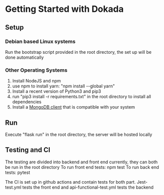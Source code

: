 # Getting Started with Dokada

## Setup
### Debian based Linux systems
Run the bootstrap script provided in the root directory, the set up will be done automatically

### Other Operating Systems
1. Install NodeJS and npm
2. use npm to install yarn: "npm install --global yarn"
3. Install a recent version of Python3 and pip3
4. run "pip3 install -r requirements.txt" in the root directory to install all dependencies
5. Install a [MongoDB client](https://www.mongodb.com/docs/manual/installation/) that is compatible with your system

## Run
Execute "flask run" in the root directory, the server will be hosted locally

## Testing and CI
The testing are divided into backend and front end currently, they can both be run in the root directory
To run front end tests: npm test
To run back end tests: pytest

The CI is set up in github actions and contain tests for both part. Jest-test.yml tests the front end and api-functional-test.yml
tests the backend

   


